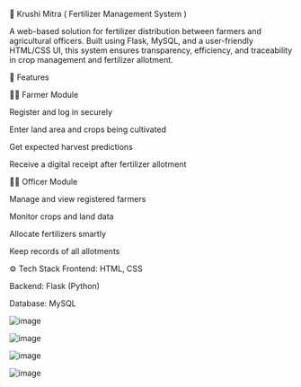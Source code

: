  🌾 Krushi Mitra ( Fertilizer Management System )
 
A  web-based solution for fertilizer distribution between farmers and agricultural officers. Built using Flask, MySQL, and a user-friendly HTML/CSS UI, this system ensures transparency, efficiency, and traceability in crop management and fertilizer allotment.

🚀 Features

👨‍🌾 Farmer Module

Register and log in securely

Enter land area and crops being cultivated

Get expected harvest predictions

Receive a digital receipt after fertilizer allotment


🧑‍💼 Officer Module

Manage and view registered farmers

Monitor crops and land data

Allocate fertilizers smartly

Keep records of all allotments


⚙️ Tech Stack
Frontend: HTML, CSS

Backend: Flask (Python)

Database: MySQL

![image](https://github.com/user-attachments/assets/da28f331-1922-4f37-a3f2-8180718f7dce)

![image](https://github.com/user-attachments/assets/d227c272-a21c-4800-bf2b-7463acce7876)

![image](https://github.com/user-attachments/assets/43a6c147-6a9c-4b80-83a0-a774ca21920c)

![image](https://github.com/user-attachments/assets/dc4bb47f-69f3-49b2-a601-3c8cd52c686a)



